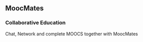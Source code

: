 ## MoocMates

### Collaborative Education

Chat, Network and complete MOOCS together with MoocMates
